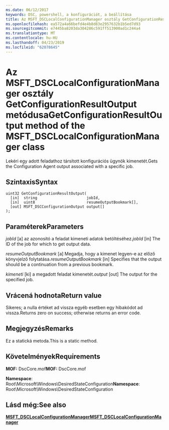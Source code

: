 ```yaml
---
ms.date: 06/12/2017
keywords: DSC, powershell, a konfigurációt, a beállítása
title: Az MSFT_DSCLocalConfigurationManager osztály GetConfigurationResultOutput metódusa
ms.openlocfilehash: ea572a4a66befd4e4b8d83e2957632b1b5ed7d93
ms.sourcegitcommit: e7445ba8203da304286c591ff513900ad1c244a4
ms.translationtype: MT
ms.contentlocale: hu-HU
ms.lasthandoff: 04/23/2019
ms.locfileid: "62078645"
---
```

# <a name="getconfigurationresultoutput-method-of-the-msftdsclocalconfigurationmanager-class"></a><span data-ttu-id="12b68-103">Az MSFT_DSCLocalConfigurationManager osztály GetConfigurationResultOutput metódusa</span><span class="sxs-lookup"><span data-stu-id="12b68-103">GetConfigurationResultOutput method of the MSFT_DSCLocalConfigurationManager class</span></span>

<span data-ttu-id="12b68-104">Lekéri egy adott feladathoz társított konfigurációs ügynök kimenetét.</span><span class="sxs-lookup"><span data-stu-id="12b68-104">Gets the Configuration Agent output associated with a specific job.</span></span>

## <a name="syntax"></a><span data-ttu-id="12b68-105">Szintaxis</span><span class="sxs-lookup"><span data-stu-id="12b68-105">Syntax</span></span>

```mof
uint32 GetConfigurationResultOutput(
  [in]  string                      jobId,
  [in]  uint8                       resumeOutputBookmark[],
  [out] MSFT_DSCConfigurationOutput output[]
);
```

## <a name="parameters"></a><span data-ttu-id="12b68-106">Paraméterek</span><span class="sxs-lookup"><span data-stu-id="12b68-106">Parameters</span></span>

<span data-ttu-id="12b68-107">*jobId* \[a\] az azonosító a feladat kimeneti adatok betöltéséhez.</span><span class="sxs-lookup"><span data-stu-id="12b68-107">*jobId* \[in\] The ID of the job for which to get output data.</span></span>

<span data-ttu-id="12b68-108">*resumeOutputBookmark* \[a\] Megadja, hogy a kimenet legyen-e az előző könyvjelző folytatása.</span><span class="sxs-lookup"><span data-stu-id="12b68-108">*resumeOutputBookmark* \[in\] Specifies that the output should be a continuation from a previous bookmark.</span></span>

<span data-ttu-id="12b68-109">*kimeneti* \[ki\] a megadott feladat kimenetét.</span><span class="sxs-lookup"><span data-stu-id="12b68-109">*output* \[out\] The output for the specified job.</span></span>

## <a name="return-value"></a><span data-ttu-id="12b68-110">Vrácená hodnota</span><span class="sxs-lookup"><span data-stu-id="12b68-110">Return value</span></span>

<span data-ttu-id="12b68-111">Sikeres; a nulla értéket ad vissza egyéb esetben egy hibakódot ad vissza.</span><span class="sxs-lookup"><span data-stu-id="12b68-111">Returns zero on success; otherwise returns an error code.</span></span>

## <a name="remarks"></a><span data-ttu-id="12b68-112">Megjegyzés</span><span class="sxs-lookup"><span data-stu-id="12b68-112">Remarks</span></span>

<span data-ttu-id="12b68-113">Ez a statická metoda.</span><span class="sxs-lookup"><span data-stu-id="12b68-113">This is a static method.</span></span>

## <a name="requirements"></a><span data-ttu-id="12b68-114">Követelmények</span><span class="sxs-lookup"><span data-stu-id="12b68-114">Requirements</span></span>

<span data-ttu-id="12b68-115">**MOF:** DscCore.mof</span><span class="sxs-lookup"><span data-stu-id="12b68-115">**MOF:** DscCore.mof</span></span>

<span data-ttu-id="12b68-116">**Namespace**: Root\Microsoft\Windows\DesiredStateConfiguration</span><span class="sxs-lookup"><span data-stu-id="12b68-116">**Namespace**: Root\Microsoft\Windows\DesiredStateConfiguration</span></span>

## <a name="see-also"></a><span data-ttu-id="12b68-117">Lásd még:</span><span class="sxs-lookup"><span data-stu-id="12b68-117">See also</span></span>

[<span data-ttu-id="12b68-118">**MSFT_DSCLocalConfigurationManager**</span><span class="sxs-lookup"><span data-stu-id="12b68-118">**MSFT_DSCLocalConfigurationManager**</span></span>](msft-dsclocalconfigurationmanager.md)